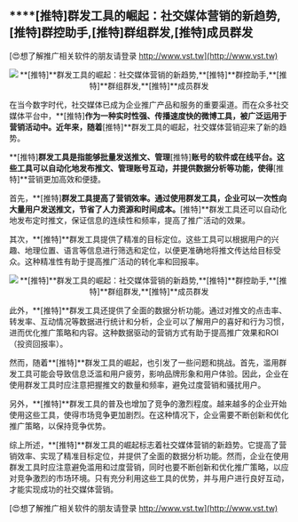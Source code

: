## ****[推特]**群发工具的崛起：社交媒体营销的新趋势,**[推特]**群控助手,**[推特]**群组群发,**[推特]**成员群发**

[😍想了解推广相关软件的朋友请登录 http://www.vst.tw](http://www.vst.tw)

 <center><img src="https://vst.tw/MP4/tuiguang/png/7.png" alt="**[推特]**群发工具的崛起：社交媒体营销的新趋势,**[推特]**群控助手,**[推特]**群组群发,**[推特]**成员群发"></center>

在当今数字时代，社交媒体已成为企业推广产品和服务的重要渠道。而在众多社交媒体平台中，**[推特]**作为一种实时性强、传播速度快的微博工具，被广泛运用于营销活动中。近年来，随着**[推特]**群发工具的崛起，社交媒体营销迎来了新的趋势。

**[推特]**群发工具是指能够批量发送推文、管理**[推特]**账号的软件或在线平台。这些工具可以自动化地发布推文、管理账号互动，并提供数据分析等功能，使得**[推特]**营销更加高效和便捷。

首先，**[推特]**群发工具提高了营销效率。通过使用群发工具，企业可以一次性向大量用户发送推文，节省了人力资源和时间成本。**[推特]**群发工具还可以自动化地发布定时推文，保证信息的连续性和频率，提高了推广活动的效果。

其次，**[推特]**群发工具提供了精准的目标定位。这些工具可以根据用户的兴趣、地理位置、语言等信息进行筛选和定位，以便更准确地将推文传达给目标受众。这种精准性有助于提高推广活动的转化率和回报率。

 <center><img src="https://vst.tw/MP4/tuiguang/png/4.png" alt="**[推特]**群发工具的崛起：社交媒体营销的新趋势,**[推特]**群控助手,**[推特]**群组群发,**[推特]**成员群发"></center>

此外，**[推特]**群发工具还提供了全面的数据分析功能。通过对推文的点击率、转发率、互动情况等数据进行统计和分析，企业可以了解用户的喜好和行为习惯，进而优化推广策略和内容。这种数据驱动的营销方式有助于提高推广效果和ROI（投资回报率）。

然而，随着**[推特]**群发工具的崛起，也引发了一些问题和挑战。首先，滥用群发工具可能会导致信息泛滥和用户疲劳，影响品牌形象和用户体验。因此，企业在使用群发工具时应注意把握推文的数量和频率，避免过度营销和骚扰用户。

另外，**[推特]**群发工具的普及也增加了竞争的激烈程度。越来越多的企业开始使用这些工具，使得市场竞争更加剧烈。在这种情况下，企业需要不断创新和优化推广策略，以保持竞争优势。

综上所述，**[推特]**群发工具的崛起标志着社交媒体营销的新趋势。它提高了营销效率、实现了精准目标定位，并提供了全面的数据分析功能。然而，企业在使用群发工具时应注意避免滥用和过度营销，同时也要不断创新和优化推广策略，以应对竞争激烈的市场环境。只有充分利用这些工具的优势，并与用户进行良好互动，才能实现成功的社交媒体营销。

[😍想了解推广相关软件的朋友请登录 http://www.vst.tw](http://www.vst.tw)



